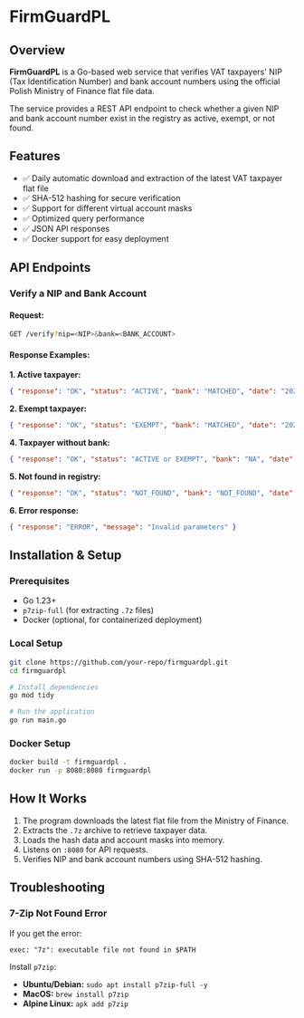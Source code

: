 # FirmGuardPL

## Overview

**FirmGuardPL** is a Go-based web service that verifies VAT taxpayers' NIP (Tax Identification Number) and bank account numbers using the official Polish Ministry of Finance flat file data.

The service provides a REST API endpoint to check whether a given NIP and bank account number exist in the registry as active, exempt, or not found.

## Features

- ✅ Daily automatic download and extraction of the latest VAT taxpayer flat file
- ✅ SHA-512 hashing for secure verification
- ✅ Support for different virtual account masks
- ✅ Optimized query performance
- ✅ JSON API responses
- ✅ Docker support for easy deployment

## API Endpoints

### **Verify a NIP and Bank Account**

#### Request:

```sh
GET /verify?nip=<NIP>&bank=<BANK_ACCOUNT>
```

#### Response Examples:

**1. Active taxpayer:**

```json
{ "response": "OK", "status": "ACTIVE", "bank": "MATCHED", "date": "20250101" }
```

**2. Exempt taxpayer:**

```json
{ "response": "OK", "status": "EXEMPT", "bank": "MATCHED", "date": "20250101" }
```

**4. Taxpayer without bank:**

```json
{ "response": "OK", "status": "ACTIVE or EXEMPT", "bank": "NA", "date": "20250101" }
```


**5. Not found in registry:**

```json
{ "response": "OK", "status": "NOT_FOUND", "bank": "NOT_FOUND", "date": "20250101" }
```

**6. Error response:**

```json
{ "response": "ERROR", "message": "Invalid parameters" }
```

## Installation & Setup

### **Prerequisites**

- Go 1.23+
- `p7zip-full` (for extracting `.7z` files)
- Docker (optional, for containerized deployment)

### **Local Setup**

```sh
git clone https://github.com/your-repo/firmguardpl.git
cd firmguardpl

# Install dependencies
go mod tidy

# Run the application
go run main.go
```

### **Docker Setup**

```sh
docker build -t firmguardpl .
docker run -p 8080:8080 firmguardpl
```

## How It Works

1. The program downloads the latest flat file from the Ministry of Finance.
2. Extracts the `.7z` archive to retrieve taxpayer data.
3. Loads the hash data and account masks into memory.
4. Listens on `:8080` for API requests.
5. Verifies NIP and bank account numbers using SHA-512 hashing.

## Troubleshooting

### **7-Zip Not Found Error**

If you get the error:

```
exec: "7z": executable file not found in $PATH
```

Install `p7zip`:

- **Ubuntu/Debian:** `sudo apt install p7zip-full -y`
- **MacOS:** `brew install p7zip`
- **Alpine Linux:** `apk add p7zip`

